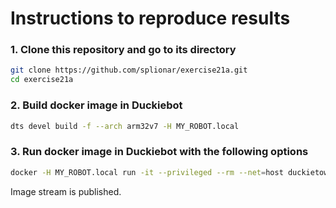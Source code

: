 # Instructions to reproduce results

### 1. Clone this repository and go to its directory
```bash
git clone https://github.com/splionar/exercise21a.git
cd exercise21a
```
### 2. Build docker image in Duckiebot
```bash
dts devel build -f --arch arm32v7 -H MY_ROBOT.local
```

### 3. Run docker image in Duckiebot with the following options
```bash
docker -H MY_ROBOT.local run -it --privileged --rm --net=host duckietown/exercise21a:v1
```
Image stream is published.
